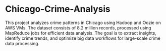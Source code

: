 # Chicago-Crime-Analysis
This project analyzes crime patterns in Chicago using Hadoop and Oozie on AWS VMs. The dataset consists of 8.2 million records, processed using MapReduce jobs for efficient data analysis. The goal is to extract insights, identify crime trends, and optimize big data workflows for large-scale crime data processing.
